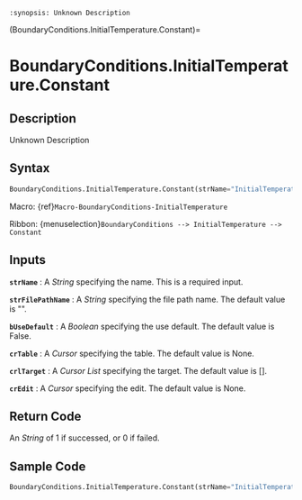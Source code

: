 ```{module} BoundaryConditions.InitialTemperature.Constant()
:synopsis: Unknown Description
```

(BoundaryConditions.InitialTemperature.Constant)=

# BoundaryConditions.InitialTemperature.Constant

## Description

Unknown Description

## Syntax

```python
BoundaryConditions.InitialTemperature.Constant(strName="InitialTemperature1",dFTemp=0.0, strFilePathName="", bUseDefault=False, crTable=None, crlTarget=[], crEdit=None)
```

Macro: {ref}`Macro-BoundaryConditions-InitialTemperature`

Ribbon: {menuselection}`BoundaryConditions --> InitialTemperature --> Constant`

## Inputs

**`strName`**
: A _String_ specifying the name. This is a required input.

**`strFilePathName`**
: A _String_ specifying the file path name. The default value is "".

**`bUseDefault`**
: A _Boolean_ specifying the use default. The default value is False.

**`crTable`**
: A _Cursor_ specifying the table. The default value is None.

**`crlTarget`**
: A _Cursor List_ specifying the target. The default value is [].

**`crEdit`**
: A _Cursor_ specifying the edit. The default value is None.

## Return Code

An _String_ of 1 if successed, or 0 if failed.

## Sample Code

```python
BoundaryConditions.InitialTemperature.Constant(strName="InitialTemperature1",dFTemp=0.0, strFilePathName="", bUseDefault=False, crTable=None, crlTarget=[], crEdit=None)
```

